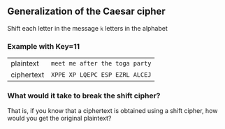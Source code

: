 ## Generalization of the Caesar cipher
Shift each letter in the message `k` letters in the alphabet

### Example with Key=11

| | |
|-|-|
| plaintext | `meet me after the toga party` |
| ciphertext | `XPPE XP LQEPC ESP EZRL ALCEJ` |

### What would it take to break the shift cipher?
That is, if you know that a ciphertext is obtained using a shift cipher, how would you get the original plaintext?
